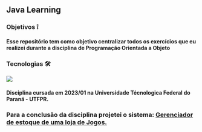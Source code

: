 ## Java Learning

### Objetivos ❕

#### Esse repositório tem como objetivo centralizar todos os exercícios que eu realizei durante a disciplina de Programação Orientada a Objeto

### Tecnologias 🛠️

<div style="display: inline_block">
  <img src="https://img.shields.io/badge/Java-ED8B00?style=for-the-badge&logo=openjdk&logoColor=white">
</div>

#### Disciplina cursada em 2023/01 na Universidade Técnologica Federal do Paraná - UTFPR.

### Para a conclusão da disciplina projetei o sistema: <a href="https://github.com/CheweeBR/Projeto-de-POO"> Gerenciador de estoque de uma loja de Jogos. </a>
